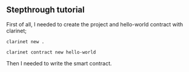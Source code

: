 ## Stepthrough tutorial

First of all, I needed to create the project and hello-world contract with clarinet;

```
clarinet new .

clarinet contract new hello-world

```

Then I needed to write the smart contract.